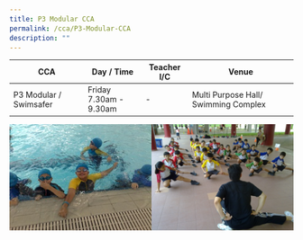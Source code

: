 ```yaml
---
title: P3 Modular CCA
permalink: /cca/P3-Modular-CCA
description: ""
---
```

| CCA | Day / Time | Teacher I/C |  Venue | 
| -------- | -------- | -------- | --- | 
| P3 Modular / Swimsafer     | Friday<br>7.30am - 9.30am     | -     | Multi Purpose Hall/ Swimming Complex|

<img src="/images/P3%20Moular_edited.jpg" 
     style="width:50%;float:left"><img src="/images/WUSHU.jpeg" 
     style="width:50%">
